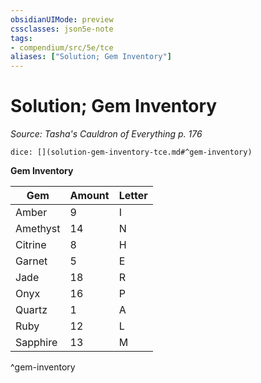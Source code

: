 ```yaml
---
obsidianUIMode: preview
cssclasses: json5e-note
tags:
- compendium/src/5e/tce
aliases: ["Solution; Gem Inventory"]
---
```

# Solution; Gem Inventory
*Source: Tasha's Cauldron of Everything p. 176* 

`dice: [](solution-gem-inventory-tce.md#^gem-inventory)`

**Gem Inventory**

| Gem | Amount | Letter |
|-----|--------|--------|
| Amber | 9 | I |
| Amethyst | 14 | N |
| Citrine | 8 | H |
| Garnet | 5 | E |
| Jade | 18 | R |
| Onyx | 16 | P |
| Quartz | 1 | A |
| Ruby | 12 | L |
| Sapphire | 13 | M |
^gem-inventory